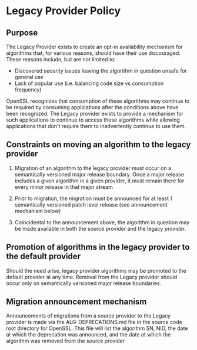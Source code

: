 # Legacy Provider Policy
## Purpose
The Legacy Provider exists to create an opt-in availability mechanism for
algorithms that, for various reasons, should have their use discouraged.  These
reasons include, but are not limited to:
* Discovered security issues leaving the algorithm in question unsafe for
  general use
* Lack of popular use (i.e. balancing code size vs consumption frequency)

OpenSSL recognizes that consumption of these algorithms may continue to be
required by consuming applications after the conditions above have been
recognized.  The Legacy provider exists to provide a mechanism for such
applications to continue to access these algorithms while allowing applications
that don't require them to inadvertently continue to use them.

## Constraints on moving an algorithm to the legacy provider
1) Migration of an algorithm to the legacy provider must occur on a semantically
versioned major release boundary.  Once a major release includes a given
algorithm in a given provider, it must remain there for every minor release in
that major stream

2) Prior to migration, the migration must be announced for at least 1
semantically versioned patch level release (see announcement mechanism below)

3) Coincidental to the announcement above, the algorithm in question may be made
available in both the source provider and the legacy provider.

## Promotion of algorithms in the legacy provider to the default provider
Should the need arise, legacy provider algorithms may be promoted to the default
provider at any time.  Removal from the Legacy provider should occur only on
semantically versioned major release boundaries.

## Migration announcement mechanism
Announcements of migrations from a source provider to the Legacy provider is
made  via the ALG-DEPRECATIONS.md file in the source code root directory for
OpenSSL.  This file will list the algorithm SN, NID, the date at which the
deprecation was announced, and the date at which the algorithm was removed from
the source provider


